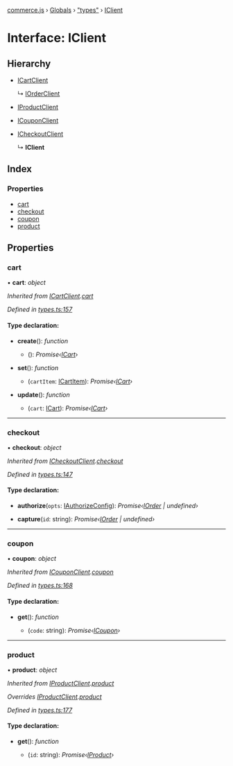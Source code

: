 [commerce.js](../README.md) › [Globals](../globals.md) › ["types"](../modules/_types_.md) › [IClient](_types_.iclient.md)

# Interface: IClient

## Hierarchy

* [ICartClient](_types_.icartclient.md)

  ↳ [IOrderClient](_types_.iorderclient.md)

* [IProductClient](_types_.iproductclient.md)

* [ICouponClient](_types_.icouponclient.md)

* [ICheckoutClient](_types_.icheckoutclient.md)

  ↳ **IClient**

## Index

### Properties

* [cart](_types_.iclient.md#cart)
* [checkout](_types_.iclient.md#checkout)
* [coupon](_types_.iclient.md#coupon)
* [product](_types_.iclient.md#product)

## Properties

###  cart

• **cart**: *object*

*Inherited from [ICartClient](_types_.icartclient.md).[cart](_types_.icartclient.md#cart)*

*Defined in [types.ts:157](https://github.com/shopjs/commerce.js/blob/1a136bb/src/types.ts#L157)*

#### Type declaration:

* **create**(): *function*

  * (): *Promise‹[ICart](_types_.icart.md)›*

* **set**(): *function*

  * (`cartItem`: [ICartItem](_types_.icartitem.md)): *Promise‹[ICart](_types_.icart.md)›*

* **update**(): *function*

  * (`cart`: [ICart](_types_.icart.md)): *Promise‹[ICart](_types_.icart.md)›*

___

###  checkout

• **checkout**: *object*

*Inherited from [ICheckoutClient](_types_.icheckoutclient.md).[checkout](_types_.icheckoutclient.md#checkout)*

*Defined in [types.ts:147](https://github.com/shopjs/commerce.js/blob/1a136bb/src/types.ts#L147)*

#### Type declaration:

* **authorize**(`opts`: [IAuthorizeConfig](_types_.iauthorizeconfig.md)): *Promise‹[IOrder](_types_.iorder.md) | undefined›*

* **capture**(`id`: string): *Promise‹[IOrder](_types_.iorder.md) | undefined›*

___

###  coupon

• **coupon**: *object*

*Inherited from [ICouponClient](_types_.icouponclient.md).[coupon](_types_.icouponclient.md#coupon)*

*Defined in [types.ts:168](https://github.com/shopjs/commerce.js/blob/1a136bb/src/types.ts#L168)*

#### Type declaration:

* **get**(): *function*

  * (`code`: string): *Promise‹[ICoupon](_types_.icoupon.md)›*

___

###  product

• **product**: *object*

*Inherited from [IProductClient](_types_.iproductclient.md).[product](_types_.iproductclient.md#product)*

*Overrides [IProductClient](_types_.iproductclient.md).[product](_types_.iproductclient.md#product)*

*Defined in [types.ts:177](https://github.com/shopjs/commerce.js/blob/1a136bb/src/types.ts#L177)*

#### Type declaration:

* **get**(): *function*

  * (`id`: string): *Promise‹[IProduct](_types_.iproduct.md)›*
